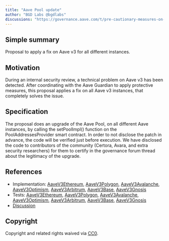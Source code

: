 ```yaml
---
title: "Aave Pool update"
author: "BGD Labs @bgdlabs"
discussions: "https://governance.aave.com/t/pre-cautionary-measures-on-three-aave-v3-assets/16037"
---
```


## Simple summary

Proposal to apply a fix on Aave v3 for all different instances.

## Motivation

During an internal security review, a technical problem on Aave v3 has been detected. After coordinating with the Aave Guardian to apply protective measures, this proposal applies a fix on all Aave v3 instances, that completely solves the issue.

## Specification

The proposal does an upgrade of the Aave Pool, on all different Aave instances, by calling the setPoolImpl() function on the PoolAddressesProvider smart contract.
In order to not disclose the patch in advance, the code will be verified just before execution. We have disclosed the code to contributors of the community (Certora, Avara, and extra security researchers) for them to certify in the governance forum thread about the legitimacy of the upgrade.

## References

- Implementation: [AaveV3Ethereum](https://github.com/bgd-labs/aave-proposals-v3/blob/main/src/20240104_Multi_Patch/AaveV3Ethereum_Patch_20240104.sol), [AaveV3Polygon](https://github.com/bgd-labs/aave-proposals-v3/blob/main/src/20240104_Multi_Patch/AaveV3Polygon_Patch_20240104.sol), [AaveV3Avalanche](https://github.com/bgd-labs/aave-proposals-v3/blob/main/src/20240104_Multi_Patch/AaveV3Avalanche_Patch_20240104.sol), [AaveV3Optimism](https://github.com/bgd-labs/aave-proposals-v3/blob/main/src/20240104_Multi_Patch/AaveV3Optimism_Patch_20240104.sol), [AaveV3Arbitrum](https://github.com/bgd-labs/aave-proposals-v3/blob/main/src/20240104_Multi_Patch/AaveV3Arbitrum_Patch_20240104.sol), [AaveV3Base](https://github.com/bgd-labs/aave-proposals-v3/blob/main/src/20240104_Multi_Patch/AaveV3Base_Patch_20240104.sol), [AaveV3Gnosis](https://github.com/bgd-labs/aave-proposals-v3/blob/main/src/20240104_Multi_Patch/AaveV3Gnosis_Patch_20240104.sol)
- Tests: [AaveV3Ethereum](https://github.com/bgd-labs/aave-proposals-v3/blob/main/src/20240104_Multi_Patch/AaveV3Ethereum_Patch_20240104.t.sol), [AaveV3Polygon](https://github.com/bgd-labs/aave-proposals-v3/blob/main/src/20240104_Multi_Patch/AaveV3Polygon_Patch_20240104.t.sol), [AaveV3Avalanche](https://github.com/bgd-labs/aave-proposals-v3/blob/main/src/20240104_Multi_Patch/AaveV3Avalanche_Patch_20240104.t.sol), [AaveV3Optimism](https://github.com/bgd-labs/aave-proposals-v3/blob/main/src/20240104_Multi_Patch/AaveV3Optimism_Patch_20240104.t.sol), [AaveV3Arbitrum](https://github.com/bgd-labs/aave-proposals-v3/blob/main/src/20240104_Multi_Patch/AaveV3Arbitrum_Patch_20240104.t.sol), [AaveV3Base](https://github.com/bgd-labs/aave-proposals-v3/blob/main/src/20240104_Multi_Patch/AaveV3Base_Patch_20240104.t.sol), [AaveV3Gnosis](https://github.com/bgd-labs/aave-proposals-v3/blob/main/src/20240104_Multi_Patch/AaveV3Gnosis_Patch_20240104.t.sol)
- [Discussion](https://governance.aave.com/t/pre-cautionary-measures-on-three-aave-v3-assets/16037)

## Copyright

Copyright and related rights waived via [CC0](https://creativecommons.org/publicdomain/zero/1.0/).
